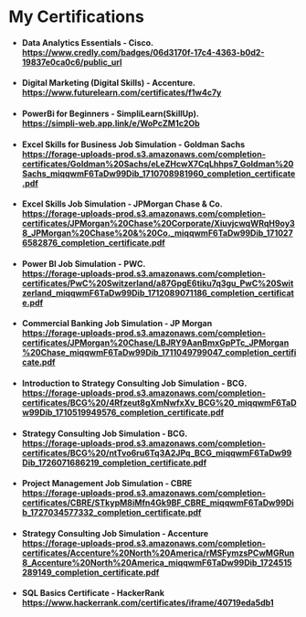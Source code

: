 # My Certifications
* #### Data Analytics Essentials - Cisco. <br> https://www.credly.com/badges/06d3170f-17c4-4363-b0d2-19837e0ca0c6/public_url
* #### Digital Marketing (Digital Skills) - Accenture. <br> https://www.futurelearn.com/certificates/f1w4c7y
* #### PowerBi for Beginners - SimpliLearn(SkillUp). <BR> https://simpli-web.app.link/e/WoPcZM1c2Ob
* #### Excel Skills for Business Job Simulation - Goldman Sachs <br> https://forage-uploads-prod.s3.amazonaws.com/completion-certificates/Goldman%20Sachs/eLeZHcwX7CqLhhps7_Goldman%20Sachs_miqqwmF6TaDw99Dib_1710708981960_completion_certificate.pdf
* #### Excel Skills Job Simulation - JPMorgan Chase & Co. <br> https://forage-uploads-prod.s3.amazonaws.com/completion-certificates/JPMorgan%20Chase%20Corporate/XiuvjcwqWRqH9oy38_JPMorgan%20Chase%20&%20Co._miqqwmF6TaDw99Dib_1710276582876_completion_certificate.pdf
* #### Power BI Job Simulation - PWC. <br> https://forage-uploads-prod.s3.amazonaws.com/completion-certificates/PwC%20Switzerland/a87GpgE6tiku7q3gu_PwC%20Switzerland_miqqwmF6TaDw99Dib_1712089071186_completion_certificate.pdf
* #### Commercial Banking Job Simulation - JP Morgan <br> https://forage-uploads-prod.s3.amazonaws.com/completion-certificates/JPMorgan%20Chase/LBJRY9AanBmxGpPTc_JPMorgan%20Chase_miqqwmF6TaDw99Dib_1711049799047_completion_certificate.pdf
* #### Introduction to Strategy Consulting Job Simulation - BCG. <br> https://forage-uploads-prod.s3.amazonaws.com/completion-certificates/BCG%20/4Rfzeut8gXmNwfxXv_BCG%20_miqqwmF6TaDw99Dib_1710519949576_completion_certificate.pdf
* #### Strategy Consulting Job Simulation - BCG. <br> https://forage-uploads-prod.s3.amazonaws.com/completion-certificates/BCG%20/ntTvo6ru6Tq3A2JPq_BCG_miqqwmF6TaDw99Dib_1726071686219_completion_certificate.pdf
* #### Project Management Job Simulation - CBRE <br> https://forage-uploads-prod.s3.amazonaws.com/completion-certificates/CBRE/STkypM8iMfn4Gk9BF_CBRE_miqqwmF6TaDw99Dib_1727034577332_completion_certificate.pdf
* #### Strategy Consulting Job Simulation - Accenture <br> https://forage-uploads-prod.s3.amazonaws.com/completion-certificates/Accenture%20North%20America/rMSFymzsPCwMGRun8_Accenture%20North%20America_miqqwmF6TaDw99Dib_1724515289149_completion_certificate.pdf
* #### SQL Basics Certificate - HackerRank <br> https://www.hackerrank.com/certificates/iframe/40719eda5db1
